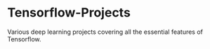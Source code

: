 # Tensorflow-Projects
Various deep learning projects covering all the essential features of Tensorflow.
